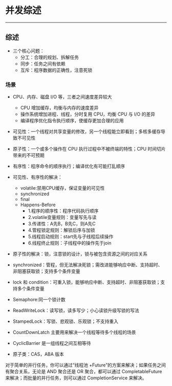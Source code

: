 # 并发综述

---

## 综述

-   三个核心问题：
    -   分工：合理的规划、拆解任务
    -   同步：任务之间有依赖
    -   互斥：程序数据的正确性，注意死锁

### 场景

-   CPU、内存、磁盘 I/O 等，三者之间速度差异较大

    -   CPU 增加缓存，均衡与内存的速度差异
    -   操作系统增加进程、线程，分时复用 CPU，均衡 CPU 与 I/O 的差异
    -   编译程序优化指令执行顺序，使缓存更加合理的应用

-   可见性：一个线程对共享变量的修改，另一个线程能立即看到；多核多缓存导致不可见性
-   原子性：一个或多个操作在 CPU 执行过程中不被终端的特性；CPU 时间切片带来的不可预期
-   有序性：程序命令的顺序执行；编译优化有可能打乱顺序

-   可见性、有序性的解决：
    -   volatile:禁用CPU缓存，保证变量的可见性
    -   synchronized
    -   final
    -   Happens-Before
        - 1.程序的顺序性：程序代码执行顺序
        - 2.volatile变量规则：变量写先与读
        - 3.传递性：A先B，B先C，则A先C
        - 4.管程锁定规则：解锁后序与加锁
        - 5.线程启动规则：start先与子线程后续操作
        - 6.线程终止规则：子线程中的操作先于join
-   原子性的解决：锁，注意锁的设计，锁与被包含资源之间的对应关系

-   synchronized：管程，但无法解决死锁；需改进能够响应中断、支持超时、非阻塞获取锁；支持多个条件变量
-   lock 和 condition：可重入锁，能够响应中断、支持超时、非阻塞获取锁；支持多个条件变量
-   Semaphore:同一个锁计数
-   ReadWriteLock：读写锁，读多写少；小心读锁升级写锁的写法
-   StampedLock：写锁、悲观锁、乐观锁；不支持重入
-   CountDownLatch 主要用来解决一个线程等待多个线程的场景
-   CyclicBarrier 是一组线程之间互相等待

-   原子类：CAS，ABA 版本

对于简单的并行任务，你可以通过“线程池 +Future”的方案来解决；如果任务之间有聚合关系，无论是 AND 聚合还是 OR 聚合，都可以通过 CompletableFuture 来解决；而批量的并行任务，则可以通过 CompletionService 来解决。
